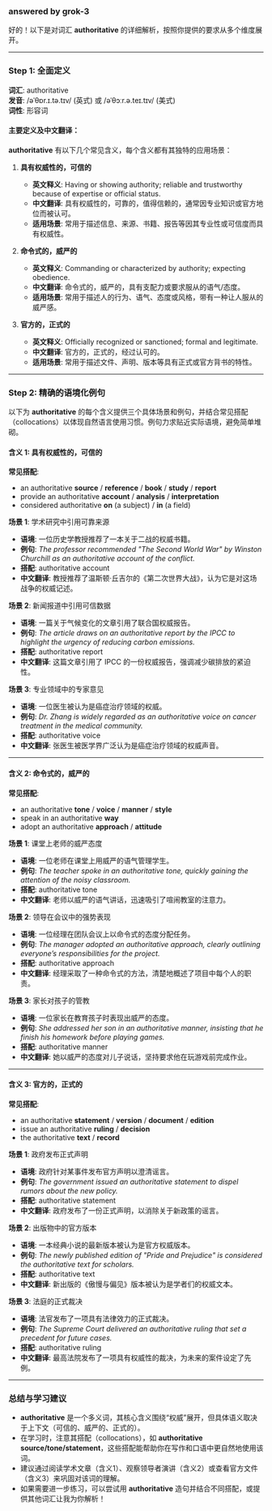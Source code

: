 ### answered by grok-3
好的！以下是对词汇 **authoritative** 的详细解析，按照你提供的要求从多个维度展开。

---

### Step 1: 全面定义

**词汇**: authoritative  
**发音**: /əˈθɒr.ɪ.tə.tɪv/ (英式) 或 /əˈθɔːr.ə.teɪ.tɪv/ (美式)  
**词性**: 形容词  

#### 主要定义及中文翻译：
**authoritative** 有以下几个常见含义，每个含义都有其独特的应用场景：

1. **具有权威性的，可信的**  
   - **英文释义**: Having or showing authority; reliable and trustworthy because of expertise or official status.  
   - **中文翻译**: 具有权威性的，可靠的，值得信赖的，通常因专业知识或官方地位而被认可。  
   - **适用场景**: 常用于描述信息、来源、书籍、报告等因其专业性或可信度而具有权威性。

2. **命令式的，威严的**  
   - **英文释义**: Commanding or characterized by authority; expecting obedience.  
   - **中文翻译**: 命令式的，威严的，具有支配力或要求服从的语气/态度。  
   - **适用场景**: 常用于描述人的行为、语气、态度或风格，带有一种让人服从的威严感。

3. **官方的，正式的**  
   - **英文释义**: Officially recognized or sanctioned; formal and legitimate.  
   - **中文翻译**: 官方的，正式的，经过认可的。  
   - **适用场景**: 常用于描述文件、声明、版本等具有正式或官方背书的特性。

---

### Step 2: 精确的语境化例句

以下为 **authoritative** 的每个含义提供三个具体场景和例句，并结合常见搭配（collocations）以体现自然语言使用习惯。例句力求贴近实际语境，避免简单堆砌。

#### 含义 1: 具有权威性的，可信的  
**常见搭配**:  
- an authoritative **source** / **reference** / **book** / **study** / **report**  
- provide an authoritative **account** / **analysis** / **interpretation**  
- considered authoritative **on** (a subject) / **in** (a field)  

**场景 1**: 学术研究中引用可靠来源  
- **语境**: 一位历史学教授推荐了一本关于二战的权威书籍。  
- **例句**: *The professor recommended "The Second World War" by Winston Churchill as an authoritative account of the conflict.*  
- **搭配**: authoritative account  
- **中文翻译**: 教授推荐了温斯顿·丘吉尔的《第二次世界大战》，认为它是对这场战争的权威记述。

**场景 2**: 新闻报道中引用可信数据  
- **语境**: 一篇关于气候变化的文章引用了联合国权威报告。  
- **例句**: *The article draws on an authoritative report by the IPCC to highlight the urgency of reducing carbon emissions.*  
- **搭配**: authoritative report  
- **中文翻译**: 这篇文章引用了 IPCC 的一份权威报告，强调减少碳排放的紧迫性。

**场景 3**: 专业领域中的专家意见  
- **语境**: 一位医生被认为是癌症治疗领域的权威。  
- **例句**: *Dr. Zhang is widely regarded as an authoritative voice on cancer treatment in the medical community.*  
- **搭配**: authoritative voice  
- **中文翻译**: 张医生被医学界广泛认为是癌症治疗领域的权威声音。

---

#### 含义 2: 命令式的，威严的  
**常见搭配**:  
- an authoritative **tone** / **voice** / **manner** / **style**  
- speak in an authoritative **way**  
- adopt an authoritative **approach** / **attitude**  

**场景 1**: 课堂上老师的威严态度  
- **语境**: 一位老师在课堂上用威严的语气管理学生。  
- **例句**: *The teacher spoke in an authoritative tone, quickly gaining the attention of the noisy classroom.*  
- **搭配**: authoritative tone  
- **中文翻译**: 老师以威严的语气讲话，迅速吸引了喧闹教室的注意力。

**场景 2**: 领导在会议中的强势表现  
- **语境**: 一位经理在团队会议上以命令式的态度分配任务。  
- **例句**: *The manager adopted an authoritative approach, clearly outlining everyone’s responsibilities for the project.*  
- **搭配**: authoritative approach  
- **中文翻译**: 经理采取了一种命令式的方法，清楚地概述了项目中每个人的职责。

**场景 3**: 家长对孩子的管教  
- **语境**: 一位家长在教育孩子时表现出威严的态度。  
- **例句**: *She addressed her son in an authoritative manner, insisting that he finish his homework before playing games.*  
- **搭配**: authoritative manner  
- **中文翻译**: 她以威严的态度对儿子说话，坚持要求他在玩游戏前完成作业。

---

#### 含义 3: 官方的，正式的  
**常见搭配**:  
- an authoritative **statement** / **version** / **document** / **edition**  
- issue an authoritative **ruling** / **decision**  
- the authoritative **text** / **record**  

**场景 1**: 政府发布正式声明  
- **语境**: 政府针对某事件发布官方声明以澄清谣言。  
- **例句**: *The government issued an authoritative statement to dispel rumors about the new policy.*  
- **搭配**: authoritative statement  
- **中文翻译**: 政府发布了一份正式声明，以消除关于新政策的谣言。

**场景 2**: 出版物中的官方版本  
- **语境**: 一本经典小说的最新版本被认为是官方权威版本。  
- **例句**: *The newly published edition of "Pride and Prejudice" is considered the authoritative text for scholars.*  
- **搭配**: authoritative text  
- **中文翻译**: 新出版的《傲慢与偏见》版本被认为是学者们的权威文本。

**场景 3**: 法庭的正式裁决  
- **语境**: 法官发布了一项具有法律效力的正式裁决。  
- **例句**: *The Supreme Court delivered an authoritative ruling that set a precedent for future cases.*  
- **搭配**: authoritative ruling  
- **中文翻译**: 最高法院发布了一项具有权威性的裁决，为未来的案件设定了先例。

---

### 总结与学习建议
- **authoritative** 是一个多义词，其核心含义围绕“权威”展开，但具体语义取决于上下文（可信的、威严的、正式的）。  
- 在学习时，注意其搭配（collocations），如 **authoritative source/tone/statement**，这些搭配能帮助你在写作和口语中更自然地使用该词。  
- 建议通过阅读学术文章（含义1）、观察领导者演讲（含义2）或查看官方文件（含义3）来巩固对该词的理解。  
- 如果需要进一步练习，可以尝试用 **authoritative** 造句并结合不同搭配，或提供其他词汇让我为你解析！